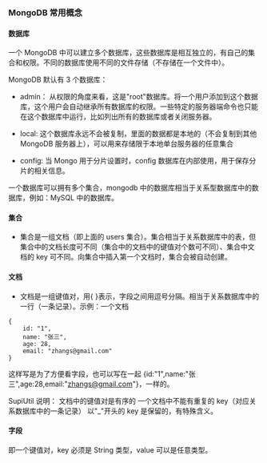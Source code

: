 ### MongoDB 常用概念

#### 数据库

一个 MongoDB 中可以建立多个数据库，这些数据库是相互独立的，有自己的集合和权限。不同的数据库使用不同的文件存储（不存储在一个文件中）。

MongoDB 默认有 3 个数据库：

- admin： 从权限的角度来看，这是"root"数据库。将一个用户添加到这个数据库，这个用户会自动继承所有数据库的权限。一些特定的服务器端命令也只能在这个数据库中运行，比如列出所有的数据库或者关闭服务器。

- local: 这个数据库永远不会被复制，里面的数据都是本地的（不会复制到其他 MongoDB 服务器上），可以用来存储限于本地单台服务器的任意集合

- config: 当 Mongo 用于分片设置时，config 数据库在内部使用，用于保存分片的相关信息。

一个数据库可以拥有多个集合，mongodb 中的数据库相当于关系型数据库中的数据库，例如：MySQL 中的数据库。

#### 集合

- 集合是一组文档（即上面的 users 集合）。集合相当于关系数据库中的表，但集合中的文档长度可不同（集合中的文档中的键值对个数可不同）、集合中文档的 key 可不同。向集合中插入第一个文档时，集合会被自动创建。

#### 文档

- 文档是一组键值对，用{ }表示，字段之间用逗号分隔。相当于关系数据库中的一行（一条记录）。示例：一个文档

```
{
    id: "1",
    name: "张三",
    age: 28,
    email: "zhangs@gmail.com"
}
```

这样写是为了方便看字段，也可以写在一起 {id:"1",name:"张三",age:28,email:"zhangs@gmail.com"}，一样的。

SupiUtil 说明：
文档中的键值对是有序的
一个文档中不能有重复的 key（对应关系数据库中的一条记录）
以"\_"开头的 key 是保留的，有特殊含义。

#### 字段

即一个键值对，key 必须是 String 类型，value 可以是任意类型。
